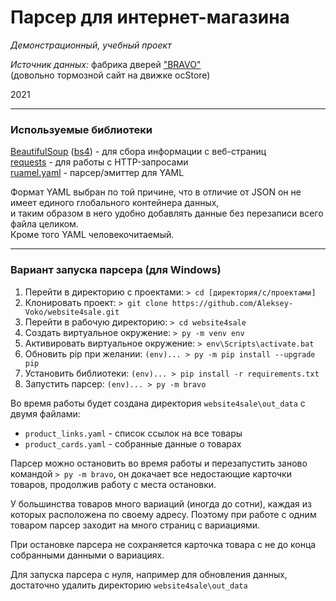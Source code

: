 # Парсер для интернет-магазина
*Демонстрационный, учебный проект*

*Источник данных:* фабрика дверей ["BRAVO"](https://door.website4sale.online/)  
(довольно тормозной сайт на движке ocStore)

2021

---

### Используемые библиотеки

[BeautifulSoup](https://pypi.org/project/beautifulsoup4/)
([bs4](https://pypi.org/project/bs4/)) - для сбора информации с веб-страниц  
[requests](https://pypi.org/project/requests/) - для работы с HTTP-запросами  
[ruamel.yaml](https://pypi.org/project/ruamel.yaml/) - парсер/эмиттер для YAML

Формат YAML выбран по той причине, что в отличие от JSON он не имеет единого глобального контейнера данных,  
и таким образом в него удобно добавлять данные без перезаписи всего файла целиком.  
Кроме того YAML человекочитаемый.

---

### Вариант запуска парсера (для Windows)

1. Перейти в директорию с проектами: `> cd [директория/с/проектами]`
2. Клонировать проект: `> git clone https://github.com/Aleksey-Voko/website4sale.git`
3. Перейти в рабочую директорию: `> cd website4sale`
4. Создать виртуальное окружение: `> py -m venv env`
5. Активировать виртуальное окружение: `> env\Scripts\activate.bat`
6. Обновить pip при желании: `(env)... > py -m pip install --upgrade pip`
7. Установить библиотеки: `(env)... > pip install -r requirements.txt`
8. Запустить парсер: `(env)... > py -m bravo`

Во время работы будет создана директория `website4sale\out_data` с двумя файлами:

- `product_links.yaml` - список ссылок на все товары
- `product_cards.yaml` - собранные данные о товарах

Парсер можно остановить во время работы и перезапустить заново командой `> py -m bravo`,
он докачает все недостающие карточки товаров, продолжив работу с места остановки.

У большинства товаров много вариаций (иногда до сотни), каждая из которых расположена по своему адресу.
Поэтому при работе с одним товаром парсер заходит на много страниц с вариациями.

При остановке парсера не сохраняется карточка товара с не до конца собранными данными о вариациях.

Для запуска парсера с нуля, например для обновления данных, достаточно удалить директорию `website4sale\out_data`
